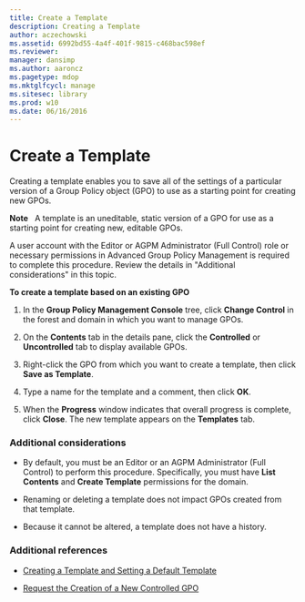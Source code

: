 ```yaml
---
title: Create a Template
description: Creating a Template
author: aczechowski
ms.assetid: 6992bd55-4a4f-401f-9815-c468bac598ef
ms.reviewer: 
manager: dansimp
ms.author: aaroncz
ms.pagetype: mdop
ms.mktglfcycl: manage
ms.sitesec: library
ms.prod: w10
ms.date: 06/16/2016
---
```



# Create a Template


Creating a template enables you to save all of the settings of a particular version of a Group Policy object (GPO) to use as a starting point for creating new GPOs.

**Note**  
A template is an uneditable, static version of a GPO for use as a starting point for creating new, editable GPOs.

 

A user account with the Editor or AGPM Administrator (Full Control) role or necessary permissions in Advanced Group Policy Management is required to complete this procedure. Review the details in "Additional considerations" in this topic.

**To create a template based on an existing GPO**

1.  In the **Group Policy Management Console** tree, click **Change Control** in the forest and domain in which you want to manage GPOs.

2.  On the **Contents** tab in the details pane, click the **Controlled** or **Uncontrolled** tab to display available GPOs.

3.  Right-click the GPO from which you want to create a template, then click **Save as Template**.

4.  Type a name for the template and a comment, then click **OK**.

5.  When the **Progress** window indicates that overall progress is complete, click **Close**. The new template appears on the **Templates** tab.

### Additional considerations

-   By default, you must be an Editor or an AGPM Administrator (Full Control) to perform this procedure. Specifically, you must have **List Contents** and **Create Template** permissions for the domain.

-   Renaming or deleting a template does not impact GPOs created from that template.

-   Because it cannot be altered, a template does not have a history.

### Additional references

-   [Creating a Template and Setting a Default Template](creating-a-template-and-setting-a-default-template.md)

-   [Request the Creation of a New Controlled GPO](request-the-creation-of-a-new-controlled-gpo.md)

 

 





